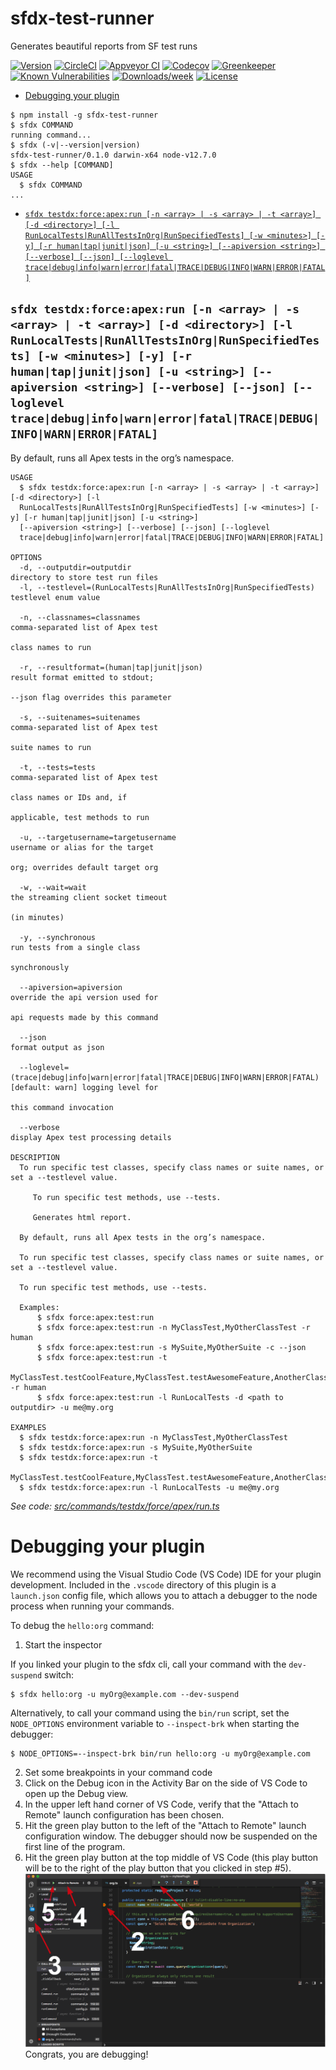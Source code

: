 sfdx-test-runner
================

Generates beautiful reports from SF test runs

[![Version](https://img.shields.io/npm/v/sfdx-test-runner.svg)](https://npmjs.org/package/sfdx-test-runner)
[![CircleCI](https://circleci.com/gh/nchursin/sfdx-test-runner/tree/master.svg?style=shield)](https://circleci.com/gh/nchursin/sfdx-test-runner/tree/master)
[![Appveyor CI](https://ci.appveyor.com/api/projects/status/github/nchursin/sfdx-test-runner?branch=master&svg=true)](https://ci.appveyor.com/project/heroku/sfdx-test-runner/branch/master)
[![Codecov](https://codecov.io/gh/nchursin/sfdx-test-runner/branch/master/graph/badge.svg)](https://codecov.io/gh/nchursin/sfdx-test-runner)
[![Greenkeeper](https://badges.greenkeeper.io/nchursin/sfdx-test-runner.svg)](https://greenkeeper.io/)
[![Known Vulnerabilities](https://snyk.io/test/github/nchursin/sfdx-test-runner/badge.svg)](https://snyk.io/test/github/nchursin/sfdx-test-runner)
[![Downloads/week](https://img.shields.io/npm/dw/sfdx-test-runner.svg)](https://npmjs.org/package/sfdx-test-runner)
[![License](https://img.shields.io/npm/l/sfdx-test-runner.svg)](https://github.com/nchursin/sfdx-test-runner/blob/master/package.json)

<!-- toc -->
* [Debugging your plugin](#debugging-your-plugin)
<!-- tocstop -->
<!-- install -->
<!-- usage -->
```sh-session
$ npm install -g sfdx-test-runner
$ sfdx COMMAND
running command...
$ sfdx (-v|--version|version)
sfdx-test-runner/0.1.0 darwin-x64 node-v12.7.0
$ sfdx --help [COMMAND]
USAGE
  $ sfdx COMMAND
...
```
<!-- usagestop -->
<!-- commands -->
* [`sfdx testdx:force:apex:run [-n <array> | -s <array> | -t <array>] [-d <directory>] [-l RunLocalTests|RunAllTestsInOrg|RunSpecifiedTests] [-w <minutes>] [-y] [-r human|tap|junit|json] [-u <string>] [--apiversion <string>] [--verbose] [--json] [--loglevel trace|debug|info|warn|error|fatal|TRACE|DEBUG|INFO|WARN|ERROR|FATAL]`](#sfdx-testdxforceapexrun--n-array---s-array---t-array--d-directory--l-runlocaltestsrunalltestsinorgrunspecifiedtests--w-minutes--y--r-humantapjunitjson--u-string---apiversion-string---verbose---json---loglevel-tracedebuginfowarnerrorfataltracedebuginfowarnerrorfatal)

## `sfdx testdx:force:apex:run [-n <array> | -s <array> | -t <array>] [-d <directory>] [-l RunLocalTests|RunAllTestsInOrg|RunSpecifiedTests] [-w <minutes>] [-y] [-r human|tap|junit|json] [-u <string>] [--apiversion <string>] [--verbose] [--json] [--loglevel trace|debug|info|warn|error|fatal|TRACE|DEBUG|INFO|WARN|ERROR|FATAL]`

By default, runs all Apex tests in the org’s namespace.

```
USAGE
  $ sfdx testdx:force:apex:run [-n <array> | -s <array> | -t <array>] [-d <directory>] [-l 
  RunLocalTests|RunAllTestsInOrg|RunSpecifiedTests] [-w <minutes>] [-y] [-r human|tap|junit|json] [-u <string>] 
  [--apiversion <string>] [--verbose] [--json] [--loglevel 
  trace|debug|info|warn|error|fatal|TRACE|DEBUG|INFO|WARN|ERROR|FATAL]

OPTIONS
  -d, --outputdir=outputdir                                                         directory to store test run files
  -l, --testlevel=(RunLocalTests|RunAllTestsInOrg|RunSpecifiedTests)                testlevel enum value

  -n, --classnames=classnames                                                       comma-separated list of Apex test
                                                                                    class names to run

  -r, --resultformat=(human|tap|junit|json)                                         result format emitted to stdout;
                                                                                    --json flag overrides this parameter

  -s, --suitenames=suitenames                                                       comma-separated list of Apex test
                                                                                    suite names to run

  -t, --tests=tests                                                                 comma-separated list of Apex test
                                                                                    class names or IDs and, if
                                                                                    applicable, test methods to run

  -u, --targetusername=targetusername                                               username or alias for the target
                                                                                    org; overrides default target org

  -w, --wait=wait                                                                   the streaming client socket timeout
                                                                                    (in minutes)

  -y, --synchronous                                                                 run tests from a single class
                                                                                    synchronously

  --apiversion=apiversion                                                           override the api version used for
                                                                                    api requests made by this command

  --json                                                                            format output as json

  --loglevel=(trace|debug|info|warn|error|fatal|TRACE|DEBUG|INFO|WARN|ERROR|FATAL)  [default: warn] logging level for
                                                                                    this command invocation

  --verbose                                                                         display Apex test processing details

DESCRIPTION
  To run specific test classes, specify class names or suite names, or set a --testlevel value.

     To run specific test methods, use --tests.

     Generates html report.

  By default, runs all Apex tests in the org’s namespace.

  To run specific test classes, specify class names or suite names, or set a --testlevel value.

  To run specific test methods, use --tests.

  Examples:
      $ sfdx force:apex:test:run
      $ sfdx force:apex:test:run -n MyClassTest,MyOtherClassTest -r human
      $ sfdx force:apex:test:run -s MySuite,MyOtherSuite -c --json
      $ sfdx force:apex:test:run -t 
  MyClassTest.testCoolFeature,MyClassTest.testAwesomeFeature,AnotherClassTest,namespace.TheirClassTest.testThis -r human
      $ sfdx force:apex:test:run -l RunLocalTests -d <path to outputdir> -u me@my.org

EXAMPLES
  $ sfdx testdx:force:apex:run -n MyClassTest,MyOtherClassTest
  $ sfdx testdx:force:apex:run -s MySuite,MyOtherSuite
  $ sfdx testdx:force:apex:run -t 
  MyClassTest.testCoolFeature,MyClassTest.testAwesomeFeature,AnotherClassTest,namespace.TheirClassTest.testThis
  $ sfdx testdx:force:apex:run -l RunLocalTests -u me@my.org
```

_See code: [src/commands/testdx/force/apex/run.ts](https://github.com/nchursin/sfdx-test-runner/blob/v0.1.0/src/commands/testdx/force/apex/run.ts)_
<!-- commandsstop -->
<!-- debugging-your-plugin -->
# Debugging your plugin
We recommend using the Visual Studio Code (VS Code) IDE for your plugin development. Included in the `.vscode` directory of this plugin is a `launch.json` config file, which allows you to attach a debugger to the node process when running your commands.

To debug the `hello:org` command: 
1. Start the inspector
  
If you linked your plugin to the sfdx cli, call your command with the `dev-suspend` switch: 
```sh-session
$ sfdx hello:org -u myOrg@example.com --dev-suspend
```
  
Alternatively, to call your command using the `bin/run` script, set the `NODE_OPTIONS` environment variable to `--inspect-brk` when starting the debugger:
```sh-session
$ NODE_OPTIONS=--inspect-brk bin/run hello:org -u myOrg@example.com
```

2. Set some breakpoints in your command code
3. Click on the Debug icon in the Activity Bar on the side of VS Code to open up the Debug view.
4. In the upper left hand corner of VS Code, verify that the "Attach to Remote" launch configuration has been chosen.
5. Hit the green play button to the left of the "Attach to Remote" launch configuration window. The debugger should now be suspended on the first line of the program. 
6. Hit the green play button at the top middle of VS Code (this play button will be to the right of the play button that you clicked in step #5).
<br><img src=".images/vscodeScreenshot.png" width="480" height="278"><br>
Congrats, you are debugging!
